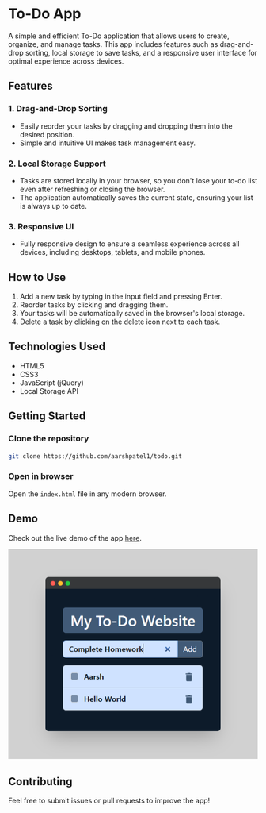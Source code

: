 # To-Do App

A simple and efficient To-Do application that allows users to create, organize, and manage tasks. This app includes features such as drag-and-drop sorting, local storage to save tasks, and a responsive user interface for optimal experience across devices.

<!-- ![To-Do App Screenshot](desktop-ui.png) -->

## Features

### 1. **Drag-and-Drop Sorting**
   - Easily reorder your tasks by dragging and dropping them into the desired position.
   - Simple and intuitive UI makes task management easy.
   <!-- ![Drag-and-Drop Feature](sorting.gif)-->

### 2. **Local Storage Support**
   - Tasks are stored locally in your browser, so you don't lose your to-do list even after refreshing or closing the browser.
   - The application automatically saves the current state, ensuring your list is always up to date.

### 3. **Responsive UI**
   - Fully responsive design to ensure a seamless experience across all devices, including desktops, tablets, and mobile phones.
   <!-- ![Responsive UI](responsive.gif)-->

## How to Use

1. Add a new task by typing in the input field and pressing Enter.
2. Reorder tasks by clicking and dragging them.
3. Your tasks will be automatically saved in the browser's local storage.
4. Delete a task by clicking on the delete icon next to each task.

## Technologies Used

- HTML5
- CSS3
- JavaScript (jQuery)
- Local Storage API

## Getting Started

### Clone the repository
```bash
git clone https://github.com/aarshpatel1/todo.git
```

### Open in browser
Open the `index.html` file in any modern browser.

## Demo

Check out the live demo of the app [here](https://aarshpatel1.github.io/todo/).

![alt text](todo.png)

<!-- ## Screenshots -->

<!-- 1. **Task Creation**
   <!-- ![Task Creation Screenshot](task-creation.png)-->
   
<!-- 2. **Drag-and-Drop Sorting**
   <!-- ![Drag-and-Drop Sorting](sortable.gif)-->
   
<!-- 3. **Responsive UI**
   <!-- ![Responsive UI Screenshot](responsive.gif)-->

<!-- ## Videos

1. **Task Sorting Video**
   <!-- ![Task Sorting Video](sortable.gif)-->
   
<!-- 2. **Mobile Responsiveness Demo**
   <!-- ![Mobile Responsiveness](responsive.gif) -->


## Contributing

Feel free to submit issues or pull requests to improve the app!

